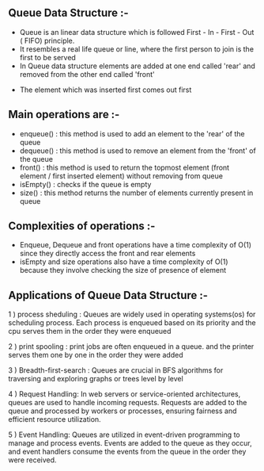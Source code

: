 ## Queue Data Structure :-

- Queue is an linear data structure which is followed First - In - First - Out ( FIFO) principle.
- It resembles a real life queue or line, where the first person to join is the first to be served
- In Queue data structure elements are added at one end called 'rear' and removed from the other end called 'front'

* The element which was inserted first comes out first

## Main operations are :-

- enqueue() : this method is used to add an element to the 'rear' of the queue
- dequeue() : this method is used to remove an element from the 'front' of the queue
- front() : this method is used to return the topmost element (front element / first inserted element)
  without removing from queue
- isEmpty() : checks if the queue is empty
- size() : this method returns the number of elements currently present in queue

## Complexities of operations :-

- Enqueue, Dequeue and front operations have a time complexity of O(1) since they directly access the front and rear elements
- isEmpty and size operations also have a time complexity of O(1) because they involve checking the size of presence of element

## Applications of Queue Data Structure :-

1 ) process sheduling : Queues are widely used in operating systems(os) for scheduling process. Each
process is enqueued based on its priority and the cpu serves them in the order they were enqueued

2 ) print spooling : print jobs are often enqueued in a queue. and the printer serves them one by one
in the order they were added

3 ) Breadth-first-search : Queues are crucial in BFS algorithms for traversing and exploring graphs or
trees level by level

4 ) Request Handling: In web servers or service-oriented architectures, queues are used to handle incoming requests. Requests are added to the queue and processed by workers or processes, ensuring fairness and efficient resource utilization.

5 ) Event Handling: Queues are utilized in event-driven programming to manage and process events. Events are added to the queue as they occur, and event handlers consume the events from the queue in the order they were received.
